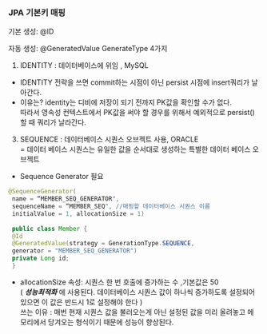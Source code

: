 ### JPA 기본키 매핑

기본 생성: @ID

자동 생성: @GeneratedValue
GenerateType 4가지
1. IDENTITY : 데이터베이스에 위임 , MySQL
- IDENTITY 전략을 쓰면 commit하는 시점이 아닌 persist 시점에 insert쿼리가 날아간다.
- 이유는? identity는 디비에 저장이 되기 전까지 PK값을 확인할 수가 없다.   
  따라서 영속성 컨텍스트에서 PK값을 써야 할 경우를 위해서 예외적으로 persist()할 때 쿼리가 날라간다.
  
3. SEQUENCE : 데이터베이스 시퀀스 오브젝트 사용, ORACLE   
= 데이터 베이스 시퀀스는 유일한 값을 순서대로 생성하는 특별한 데이터 베이스 오브젝트
- Sequence Generator 필요
```java
@SequenceGenerator(
 name = “MEMBER_SEQ_GENERATOR",
 sequenceName = “MEMBER_SEQ", //매핑할 데이터베이스 시퀀스 이름
 initialValue = 1, allocationSize = 1)
 
 public class Member {
 @Id
 @GeneratedValue(strategy = GenerationType.SEQUENCE,
 generator = "MEMBER_SEQ_GENERATOR")
 private Long id; 
 }
```

- allocationSize 속성: 시퀀스 한 번 호출에 증가하는 수 ,기본값은 50   
( ***성능최적화*** 에 사용된다. 데이터베이스 시퀀스 값이 하나씩 증가하도록 설정되어있으면 이 값은 반드시 1로 설정해야 한다 )   
쓰는 이유 : 매번 현재 시퀀스 값을 불러오는게 아닌 설정된 값을 미리 올려놓고 메모리에서 당겨오는 형식이기 때문에 성능이 향상된다.

